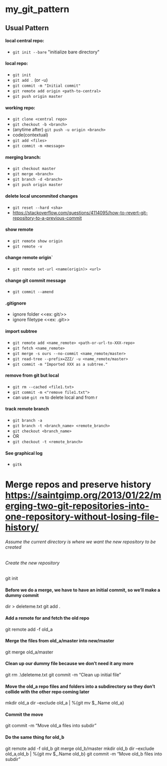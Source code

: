 # my_git_pattern

## Usual Pattern

#### local central repo:
 * `git init --bare` "initialize bare directory"

#### local repo:
 * `git init`
 * `git add .` (or -u)
 * `git commit -m "Initial commit"`
 * `git remote add origin <path-to-central>`
 * `git push origin master`

#### working repo:
 * `git clone <central repo>`
 * `git checkout -b <branch>`
 * (anytime after) `git push -u origin <branch>`
 * code(contextual)
 * `git add <files>`
 * `git commit -m <message>`

#### merging branch:
 * `git checkout master`
 * `git merge <branch>`
 * `git branch -d <branch>`
 * `git push origin master`

#### delete local uncommited changes
 * `git reset --hard <sha>`
 * <https://stackoverflow.com/questions/4114095/how-to-revert-git-repository-to-a-previous-commit>

#### show remote
 * `git remote show origin`
 * `git remote -v`

#### change remote origin`
 * `git remote set-url <name(origin)> <url>`

#### change git commit message
 * `git commit --amend`

#### .gitignore
 * ignore folder <<ex: git/>>
 * ignore filetype <<ex: .git>>

#### import subtree
 * `git remote add <name_remote> <path-or-url-to-XXX-repo>`
 * `git fetch <name_remote>`
 * `git merge -s ours --no-commit <name_remote/master>`
 * `git read-tree --prefix=ZZZ/ -u <name_remote/master>`
 * `git commit -m "Imported XXX as a subtree."`

#### remove from git but local
 * `git rm --cached <file1.txt>`
 * `git commit -m <"remove file1.txt">`
 * can use `git rm` to delete local and from r

#### track remote branch
 * `git branch -a`
 * `git branch -t <branch_name> <remote_branch>`
 * `git checkout <branch_name>`
 * OR
 * `git checkout -t <remote_branch>`

#### See graphical log
 * `gitk`

# Merge repos and preserve history <https://saintgimp.org/2013/01/22/merging-two-git-repositories-into-one-repository-without-losing-file-history/>
###### Assume the current directory is where we want the new repository to be created
###### Create the new repository
git init

#### Before we do a merge, we have to have an initial commit, so we’ll make a dummy commit
dir > deleteme.txt
git add .

#### Add a remote for and fetch the old repo
git remote add -f old_a <OldA repo URL>

#### Merge the files from old_a/master into new/master
git merge old_a/master

#### Clean up our dummy file because we don’t need it any more
git rm .\deleteme.txt
git commit -m “Clean up initial file”

#### Move the old_a repo files and folders into a subdirectory so they don’t collide with the other repo coming later
mkdir old_a
dir –exclude old_a | %{git mv $_.Name old_a}

#### Commit the move
git commit -m “Move old_a files into subdir”

#### Do the same thing for old_b
git remote add -f old_b <OldB repo URL>
git merge old_b/master
mkdir old_b
dir –exclude old_a,old_b | %{git mv $_.Name old_b}
git commit -m “Move old_b files into subdir”
